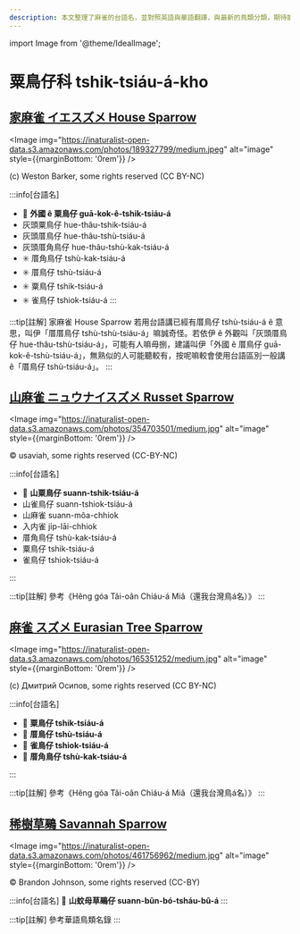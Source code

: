 ```yaml
---
description: 本文整理了麻雀的台語名，並對照英語與華語翻譯，與最新的鳥類分類，期待能夠供未來的台語鳥類圖鑑當作參考
---
```


import Image from '@theme/IdealImage';

# 粟鳥仔科 tshik-tsiáu-á-kho

## [家麻雀 イエスズメ House Sparrow](https://ebird.org/species/houspa)

<Image img="https://inaturalist-open-data.s3.amazonaws.com/photos/189327799/medium.jpeg" alt="image" style={{marginBottom: '0rem'}} />

<p className="image-caption">
(c) Weston Barker, some rights reserved (CC BY-NC)
</p>

:::info[台語名]

- 🎯 **外國 ê 粟鳥仔 guā-kok-ê-tshik-tsiáu-á**
- 灰頭粟鳥仔 hue-thâu-tshik-tsiáu-á
- 灰頭厝鳥仔 hue-thâu-tshù-tsiáu-á
- 灰頭厝角鳥仔 hue-thâu-tshù-kak-tsiáu-á
- ✳️ 厝角鳥仔 tshù-kak-tsiáu-á
- ✳️ 厝鳥仔 tshù-tsiáu-á
- ✳️ 粟鳥仔 tshik-tsiáu-á
- ✳️ 雀鳥仔 tshiok-tsiáu-á
:::

:::tip[註解]
家麻雀 House Sparrow 若用台語講已經有厝鳥仔 tshù-tsiáu-á ê 意思，叫伊「厝厝鳥仔 tshù-tshù-tsiáu-á」嘛誠奇怪。若依伊 ê 外觀叫「灰頭厝鳥仔 hue-thâu-tshù-tsiáu-á」，可能有人嘛毋捌，建議叫伊「外國 ê 厝鳥仔 guā-kok-ê-tshù-tsiáu-á」，無熟似的人可能聽較有，按呢嘛較會使用台語區別一般講 ê「厝鳥仔 tshù-tsiáu-á」。
:::

## [山麻雀 ニュウナイスズメ Russet Sparrow](https://ebird.org/species/russpa2)

<Image img="https://inaturalist-open-data.s3.amazonaws.com/photos/354703501/medium.jpg" alt="image" style={{marginBottom: '0rem'}} />

<p className="image-caption">
© usaviah, some rights reserved (CC-BY-NC)
</p>

:::info[台語名]

- 🎯 **山粟鳥仔 suann-tshik-tsiáu-á**
- 山雀鳥仔 suann-tshiok-tsiáu-á
- 山麻雀 suann-môa-chhiok
- 入内雀 ji̍p-lāi-chhiok
- 厝角鳥仔 tshù-kak-tsiáu-á
- 粟鳥仔 tshik-tsiáu-á
- 雀鳥仔 tshiok-tsiáu-á

:::

:::tip[註解]
參考《Hêng góa Tâi-oân Chiáu-á Miâ（還我台灣鳥á名）》
:::

## [麻雀 スズメ Eurasian Tree Sparrow](https://ebird.org/species/eutspa)

<Image img="https://inaturalist-open-data.s3.amazonaws.com/photos/165351252/medium.jpg" alt="image" style={{marginBottom: '0rem'}} />

<p className="image-caption">
(c) Дмитрий Осипов, some rights reserved (CC BY-NC)
</p>

:::info[台語名]

- 🎯 **粟鳥仔 tshik-tsiáu-á**
- 🎯 **厝鳥仔 tshù-tsiáu-á**
- 🎯 **雀鳥仔 tshiok-tsiáu-á**
- 🎯 **厝角鳥仔 tshù-kak-tsiáu-á**

:::

:::tip[註解]
參考《Hêng góa Tâi-oân Chiáu-á Miâ（還我台灣鳥á名）》
:::

## [稀樹草鵐 Savannah Sparrow](https://ebird.org/species/savspa)

<Image img="https://inaturalist-open-data.s3.amazonaws.com/photos/461756962/medium.jpg" alt="image" style={{marginBottom: '0rem'}} />

<p className="image-caption">
© Brandon Johnson, some rights reserved (CC-BY)
</p>

:::info[台語名]
🎯 **山蚊母草鵐仔 suann-bûn-bó-tsháu-bû-á**
:::

:::tip[註解]
參考華語鳥類名錄
:::
